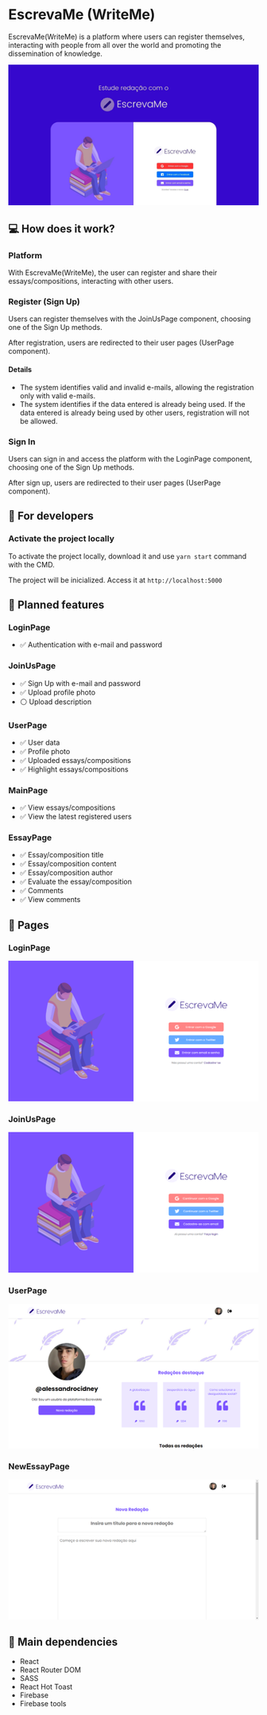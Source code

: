 # EscrevaMe (WriteMe)
EscrevaMe(WriteMe) is a platform where users can register themselves, interacting with people from all over the world and promoting the dissemination of knowledge.

<img src="https://github.com/alessandroCidney/EscrevaMe/blob/master/src/assets/images/designs/design.jpg" />

## :computer: How does it work?

### Platform
With EscrevaMe(WriteMe), the user can register and share their essays/compositions, interacting with other users.

### Register (Sign Up)
Users can register themselves with the JoinUsPage component, choosing one of the Sign Up methods.

After registration, users are redirected to their user pages (UserPage component).

#### Details
- The system identifies valid and invalid e-mails, allowing the registration only with valid e-mails.
- The system identifies if the data entered is already being used. If the data entered is already being used by other users, registration will not be allowed.

### Sign In
Users can sign in and access the platform with the LoginPage component, choosing one of the Sign Up methods. 

After sign up, users are redirected to their user pages (UserPage component).

## :raising_hand: For developers

### Activate the project locally
To activate the project locally, download it and use `yarn start` command with the CMD.

The project will be inicialized. Access it at `http://localhost:5000`

## :wrench: Planned features

### LoginPage
- :white_check_mark: Authentication with e-mail and password

### JoinUsPage
- :white_check_mark: Sign Up with e-mail and password
- :white_check_mark: Upload profile photo
- :white_circle: Upload description

### UserPage
- :white_check_mark: User data
- :white_check_mark: Profile photo
- :white_check_mark: Uploaded essays/compositions
- :white_check_mark: Highlight essays/compositions

### MainPage
- :white_check_mark: View essays/compositions
- :white_check_mark: View the latest registered users

### EssayPage
- :white_check_mark: Essay/composition title
- :white_check_mark: Essay/composition content
- :white_check_mark: Essay/composition author
- :white_check_mark: Evaluate the essay/composition
- :white_check_mark: Comments
- :white_check_mark: View comments

## :book: Pages

### LoginPage

<div align="center">
	<img src="https://github.com/alessandroCidney/EscrevaMe/blob/master/src/assets/images/pages/LoginPage.png" />
	<br />
</div>

### JoinUsPage

<div align="center">
	<img src="https://github.com/alessandroCidney/EscrevaMe/blob/master/src/assets/images/pages/JoinUsPage.png" />
	<br />
</div>

### UserPage

<div align="center">
	<img src="https://github.com/alessandroCidney/EscrevaMe/blob/master/src/assets/images/pages/UserPage.png" />
	<br />
</div>

### NewEssayPage

<div align="center">
	<img src="https://github.com/alessandroCidney/EscrevaMe/blob/master/src/assets/images/pages/NewEssayPage.png" />
	<br />
</div>

## :space_invader: Main dependencies
- React
- React Router DOM
- SASS
- React Hot Toast
- Firebase
- Firebase tools